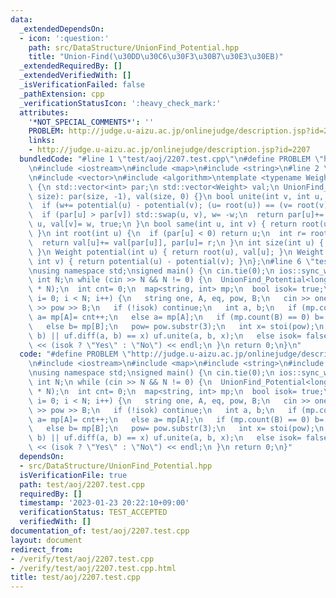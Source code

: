 ```yaml
---
data:
  _extendedDependsOn:
  - icon: ':question:'
    path: src/DataStructure/UnionFind_Potential.hpp
    title: "Union-Find(\u30DD\u30C6\u30F3\u30B7\u30E3\u30EB)"
  _extendedRequiredBy: []
  _extendedVerifiedWith: []
  _isVerificationFailed: false
  _pathExtension: cpp
  _verificationStatusIcon: ':heavy_check_mark:'
  attributes:
    '*NOT_SPECIAL_COMMENTS*': ''
    PROBLEM: http://judge.u-aizu.ac.jp/onlinejudge/description.jsp?id=2207
    links:
    - http://judge.u-aizu.ac.jp/onlinejudge/description.jsp?id=2207
  bundledCode: "#line 1 \"test/aoj/2207.test.cpp\"\n#define PROBLEM \"http://judge.u-aizu.ac.jp/onlinejudge/description.jsp?id=2207\"\
    \n#include <iostream>\n#include <map>\n#include <string>\n#line 2 \"src/DataStructure/UnionFind_Potential.hpp\"\
    \n#include <vector>\n#include <algorithm>\ntemplate <typename Weight> struct UnionFind_Potential\
    \ {\n std::vector<int> par;\n std::vector<Weight> val;\n UnionFind_Potential(int\
    \ size): par(size, -1), val(size, 0) {}\n bool unite(int v, int u, Weight w) {\n\
    \  if (w+= potential(u) - potential(v); (u= root(u)) == (v= root(v))) return false;\n\
    \  if (par[u] > par[v]) std::swap(u, v), w= -w;\n  return par[u]+= par[v], par[v]=\
    \ u, val[v]= w, true;\n }\n bool same(int u, int v) { return root(u) == root(v);\
    \ }\n int root(int u) {\n  if (par[u] < 0) return u;\n  int r= root(par[u]);\n\
    \  return val[u]+= val[par[u]], par[u]= r;\n }\n int size(int u) { return -par[root(u)];\
    \ }\n Weight potential(int u) { return root(u), val[u]; }\n Weight diff(int u,\
    \ int v) { return potential(u) - potential(v); }\n};\n#line 6 \"test/aoj/2207.test.cpp\"\
    \nusing namespace std;\nsigned main() {\n cin.tie(0);\n ios::sync_with_stdio(0);\n\
    \ int N;\n while (cin >> N && N != 0) {\n  UnionFind_Potential<long long> uf(2\
    \ * N);\n  int cnt= 0;\n  map<string, int> mp;\n  bool isok= true;\n  for (int\
    \ i= 0; i < N; i++) {\n   string one, A, eq, pow, B;\n   cin >> one >> A >> eq\
    \ >> pow >> B;\n   if (!isok) continue;\n   int a, b;\n   if (mp.count(A) == 0)\
    \ a= mp[A]= cnt++;\n   else a= mp[A];\n   if (mp.count(B) == 0) b= mp[B]= cnt++;\n\
    \   else b= mp[B];\n   pow= pow.substr(3);\n   int x= stoi(pow);\n   if (!uf.same(a,\
    \ b) || uf.diff(a, b) == x) uf.unite(a, b, x);\n   else isok= false;\n  }\n  cout\
    \ << (isok ? \"Yes\" : \"No\") << endl;\n }\n return 0;\n}\n"
  code: "#define PROBLEM \"http://judge.u-aizu.ac.jp/onlinejudge/description.jsp?id=2207\"\
    \n#include <iostream>\n#include <map>\n#include <string>\n#include \"src/DataStructure/UnionFind_Potential.hpp\"\
    \nusing namespace std;\nsigned main() {\n cin.tie(0);\n ios::sync_with_stdio(0);\n\
    \ int N;\n while (cin >> N && N != 0) {\n  UnionFind_Potential<long long> uf(2\
    \ * N);\n  int cnt= 0;\n  map<string, int> mp;\n  bool isok= true;\n  for (int\
    \ i= 0; i < N; i++) {\n   string one, A, eq, pow, B;\n   cin >> one >> A >> eq\
    \ >> pow >> B;\n   if (!isok) continue;\n   int a, b;\n   if (mp.count(A) == 0)\
    \ a= mp[A]= cnt++;\n   else a= mp[A];\n   if (mp.count(B) == 0) b= mp[B]= cnt++;\n\
    \   else b= mp[B];\n   pow= pow.substr(3);\n   int x= stoi(pow);\n   if (!uf.same(a,\
    \ b) || uf.diff(a, b) == x) uf.unite(a, b, x);\n   else isok= false;\n  }\n  cout\
    \ << (isok ? \"Yes\" : \"No\") << endl;\n }\n return 0;\n}"
  dependsOn:
  - src/DataStructure/UnionFind_Potential.hpp
  isVerificationFile: true
  path: test/aoj/2207.test.cpp
  requiredBy: []
  timestamp: '2023-01-23 20:22:10+09:00'
  verificationStatus: TEST_ACCEPTED
  verifiedWith: []
documentation_of: test/aoj/2207.test.cpp
layout: document
redirect_from:
- /verify/test/aoj/2207.test.cpp
- /verify/test/aoj/2207.test.cpp.html
title: test/aoj/2207.test.cpp
---
```

